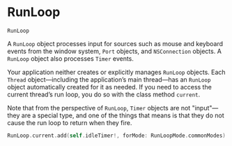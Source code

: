 # RunLoop

`RunLoop`

A `RunLoop` object processes input for sources such as mouse and keyboard events
from the window system, `Port` objects, and `NSConnection` objects. A `RunLoop` object
also processes `Timer` events.

Your application neither creates or explicitly manages `RunLoop` objects. Each
`Thread` object—including the application’s main thread—has an `RunLoop` object
automatically created for it as needed. If you need to access the current
thread’s run loop, you do so with the class method `current`.

Note that from the perspective of `RunLoop`, `Timer` objects are not "input"—they
are a special type, and one of the things that means is that they do not cause
the run loop to return when they fire.

```swift
RunLoop.current.add(self.idleTimer!, forMode: RunLoopMode.commonModes)
```
